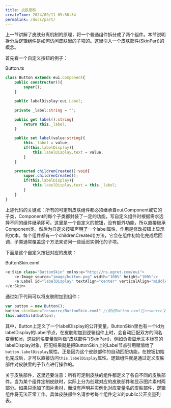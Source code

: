 ```yaml
---
title: 皮肤部件
createTime: 2024/09/11 09:50:34
permalink: /docs/part/
---
```

上一节讲解了皮肤分离机制的原理，将一个普通组件拆分成了两个组件。本节说明拆分后逻辑组件是如何访问皮肤里的子项的。这里引入一个皮肤部件(SkinPart)的概念。

首先看一个自定义按钮的例子： 

Button.ts

~~~ typescript
class Button extends eui.Component{
    public constructor(){
        super();
    }

    public labelDisplay:eui.Label;

    private _label:string = "";

    public get label():string{
        return this._label;
    }

    public set label(value:string){
        this._label = value;
        if(this.labelDisplay){
            this.labelDisplay.text = value;
        }
    }

    protected childrenCreated():void{
        super.childrenCreated();
        if(this.labelDisplay){
            this.labelDisplay.text = this._label;
        }
    }
}

~~~

上述代码的关键点：所有的可定制皮肤组件都必须继承自eui.Component或它的子类，Component的每个子类都封装了一定的功能，写自定义组件时根据需求选择不同的组件继承即可。这里是一个自定义的按钮，没有额外功能，所以直接继承Component类。然后为自定义按钮声明了一个label属性，作用是修改按钮上显示的文本。每个组件都有一个childrenCreated()方法，它会在组件初始化完成后回调，子类通常覆盖这个方法来访问一些延迟实例化的子项。

下面是这个自定义按钮对应的皮肤：

ButtonSkin.exml

~~~ typescript
<e:Skin class="ButtonSkin" xmlns:e="http://ns.egret.com/eui"> 
	<e:Image source="image/button.png" width="100%" height="100%"/> 
	<e:Label id="labelDisplay" textAlign="center" verticalAlign="middle" left="20" right="20" top="10" bottom="10"/> 
</e:Skin>
~~~

通过如下代码可以将皮肤附加到组件：

~~~ typescript
var button = new Button();
button.skinName="resource/ButtonSkin.exml" //假设Button.exml在resource文件夹下。
this.addChild(button);
~~~

其中，Button上定义了一个labelDisplay的公开变量，ButtonSkin里也有一个id为labelDisplay的Label节点，在皮肤附加到逻辑组件上时，会自动匹配双方的同名变量和id，这些同名变量就叫做“皮肤部件”(SkinPart)，例如负责显示文本标签的labelDisplay对象，匹配结果就是把ButtonSkin上的Label节点引用赋值给了`button.labelDisplay`属性。正是因为这个皮肤部件的自动匹配功能，在按钮初始化完成后，才可以直接访问`this.labelDisplay`属性。逻辑组件就是通过定义皮肤部件对皮肤里的子节点进行操作的。

关于皮肤部件，这里还要注意：所有可定制皮肤的组件都定义了各自不同的皮肤部件。当为某个组件定制皮肤时，实际上分为创建对应的皮肤部件和显示图片素材两部分。如果只添加了图片素材，而没有声明并实例化对应变量名的皮肤部件，逻辑组件将无法正常工作。具体皮肤部件名请参考每个组件定义的public公开变量列表。

